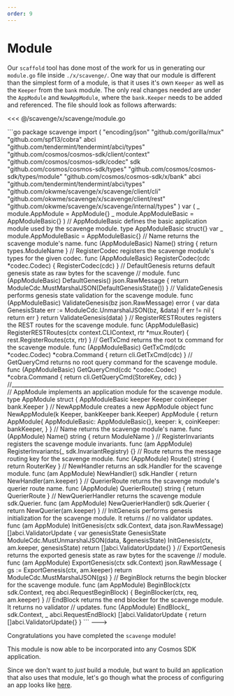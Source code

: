 ```yaml
---
order: 9
---
```


# Module

Our `scaffold` tool has done most of the work for us in generating our `module.go` file inside `./x/scavenge/`. One way that our module is different than the simplest form of a module, is that it uses it's own `Keeper` as well as the `Keeper` from the `bank` module. The only real changes needed are under the `AppModule` and `NewAppModule`, where the `bank.Keeper` needs to be added and referenced. The file should look as follows afterwards:

<<< @/scavenge/x/scavenge/module.go

<!-->
```go
package scavenge

import (
	"encoding/json"

	"github.com/gorilla/mux"
	"github.com/spf13/cobra"

	abci "github.com/tendermint/tendermint/abci/types"

	"github.com/cosmos/cosmos-sdk/client/context"
	"github.com/cosmos/cosmos-sdk/codec"
	sdk "github.com/cosmos/cosmos-sdk/types"
	"github.com/cosmos/cosmos-sdk/types/module"
	"github.com/cosmos/cosmos-sdk/x/bank"
	abci "github.com/tendermint/tendermint/abci/types"
	"github.com/okwme/scavenge/x/scavenge/client/cli"
	"github.com/okwme/scavenge/x/scavenge/client/rest"
	"github.com/okwme/scavenge/x/scavenge/internal/types"
)

var (
	_ module.AppModule      = AppModule{}
	_ module.AppModuleBasic = AppModuleBasic{}
)

// AppModuleBasic defines the basic application module used by the scavenge module.
type AppModuleBasic struct{}

var _ module.AppModuleBasic = AppModuleBasic{}

// Name returns the scavenge module's name.
func (AppModuleBasic) Name() string {
	return types.ModuleName
}

// RegisterCodec registers the scavenge module's types for the given codec.
func (AppModuleBasic) RegisterCodec(cdc *codec.Codec) {
	RegisterCodec(cdc)
}

// DefaultGenesis returns default genesis state as raw bytes for the scavenge
// module.
func (AppModuleBasic) DefaultGenesis() json.RawMessage {
	return ModuleCdc.MustMarshalJSON(DefaultGenesisState())
}

// ValidateGenesis performs genesis state validation for the scavenge module.
func (AppModuleBasic) ValidateGenesis(bz json.RawMessage) error {
	var data GenesisState
	err := ModuleCdc.UnmarshalJSON(bz, &data)
	if err != nil {
		return err
	}
	return ValidateGenesis(data)
}

// RegisterRESTRoutes registers the REST routes for the scavenge module.
func (AppModuleBasic) RegisterRESTRoutes(ctx context.CLIContext, rtr *mux.Router) {
	rest.RegisterRoutes(ctx, rtr)
}

// GetTxCmd returns the root tx command for the scavenge module.
func (AppModuleBasic) GetTxCmd(cdc *codec.Codec) *cobra.Command {
	return cli.GetTxCmd(cdc)
}

// GetQueryCmd returns no root query command for the scavenge module.
func (AppModuleBasic) GetQueryCmd(cdc *codec.Codec) *cobra.Command {
	return cli.GetQueryCmd(StoreKey, cdc)
}

//____________________________________________________________________________

// AppModule implements an application module for the scavenge module.
type AppModule struct {
	AppModuleBasic
	keeper     Keeper
	coinKeeper bank.Keeper
}

// NewAppModule creates a new AppModule object
func NewAppModule(k Keeper, bankKeeper bank.Keeper) AppModule {
	return AppModule{
		AppModuleBasic: AppModuleBasic{},
		keeper:         k,
		coinKeeper:     bankKeeper,
	}
}

// Name returns the scavenge module's name.
func (AppModule) Name() string {
	return ModuleName
}

// RegisterInvariants registers the scavenge module invariants.
func (am AppModule) RegisterInvariants(_ sdk.InvariantRegistry) {}

// Route returns the message routing key for the scavenge module.
func (AppModule) Route() string {
	return RouterKey
}

// NewHandler returns an sdk.Handler for the scavenge module.
func (am AppModule) NewHandler() sdk.Handler {
	return NewHandler(am.keeper)
}

// QuerierRoute returns the scavenge module's querier route name.
func (AppModule) QuerierRoute() string {
	return QuerierRoute
}

// NewQuerierHandler returns the scavenge module sdk.Querier.
func (am AppModule) NewQuerierHandler() sdk.Querier {
	return NewQuerier(am.keeper)
}

// InitGenesis performs genesis initialization for the scavenge module. It returns
// no validator updates.
func (am AppModule) InitGenesis(ctx sdk.Context, data json.RawMessage) []abci.ValidatorUpdate {
	var genesisState GenesisState
	ModuleCdc.MustUnmarshalJSON(data, &genesisState)
	InitGenesis(ctx, am.keeper, genesisState)
	return []abci.ValidatorUpdate{}
}

// ExportGenesis returns the exported genesis state as raw bytes for the scavenge
// module.
func (am AppModule) ExportGenesis(ctx sdk.Context) json.RawMessage {
	gs := ExportGenesis(ctx, am.keeper)
	return ModuleCdc.MustMarshalJSON(gs)
}

// BeginBlock returns the begin blocker for the scavenge module.
func (am AppModule) BeginBlock(ctx sdk.Context, req abci.RequestBeginBlock) {
	BeginBlocker(ctx, req, am.keeper)
}

// EndBlock returns the end blocker for the scavenge module. It returns no validator
// updates.
func (AppModule) EndBlock(_ sdk.Context, _ abci.RequestEndBlock) []abci.ValidatorUpdate {
	return []abci.ValidatorUpdate{}
}
```
--->

Congratulations you have completed the `scavenge` module!  

This module is now able to be incorporated into any Cosmos SDK application.

Since we don't want to _just_ build a module, but want to build an application that also uses that module, let's go though what the process of configuring an app looks like [here](./10-app.md).